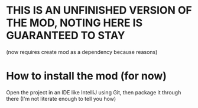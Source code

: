 THIS IS AN UNFINISHED VERSION OF THE MOD, NOTING HERE IS GUARANTEED TO STAY
=======

(now requires create mod as a dependency because reasons)

How to install the mod (for now)
=======

Open the project in an IDE like IntelliJ using Git, then package it through there (I'm not literate enough to tell you how)


